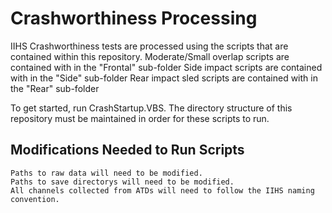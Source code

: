# Crashworthiness Processing
IIHS Crashworthiness tests are processed using the scripts that are contained within this repository.
    Moderate/Small overlap scripts are contained with in the "Frontal" sub-folder
    Side impact scripts are contained with in the "Side" sub-folder
    Rear impact sled scripts are contained with in the "Rear" sub-folder

To get started, run CrashStartup.VBS. The directory structure of this repository must be maintained in order for these scripts to run.

## Modifications Needed to Run Scripts
    Paths to raw data will need to be modified.
    Paths to save directorys will need to be modified.
    All channels collected from ATDs will need to follow the IIHS naming convention.